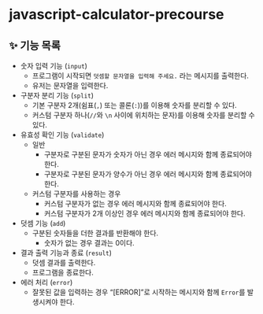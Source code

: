 # javascript-calculator-precourse

## ✨ 기능 목록

- 숫자 입력 기능 (`input`)
  - 프로그램이 시작되면 `덧셈할 문자열을 입력해 주세요.` 라는 메시지를 출력한다.
  - 유저는 문자열을 입력한다.
- 구분자 분리 기능 (`split`)
  - 기본 구분자 2개(쉼표(`,`) 또는 콜론(`:`))를 이용해 숫자를 분리할 수 있다.
  - 커스텀 구분자 하나(`//`와 `\n` 사이에 위치하는 문자)를 이용해 숫자를 분리할 수 있다.
- 유효성 확인 기능 (`validate`)
  - 일반
    - 구분자로 구분된 문자가 숫자가 아닌 경우 에러 메시지와 함께 종료되어야 한다.
    - 구분자로 구분된 문자가 양수가 아닌 경우 에러 메시지와 함께 종료되어야 한다.
  - 커스텀 구분자를 사용하는 경우
    - 커스텀 구분자가 없는 경우 에러 메시지와 함께 종료되어야 한다.
    - 커스텀 구분자가 2개 이상인 경우 에러 메시지와 함께 종료되어야 한다.
- 덧셈 기능 (`add`)
  - 구분된 숫자들을 더한 결과를 반환해야 한다.
    - 숫자가 없는 경우 결과는 0이다.
- 결과 출력 기능과 종료 (`result`)
  - 덧셈 결과를 출력한다.
  - 프로그램을 종료한다.
- 에러 처리 (`error`)
  - 잘못된 값을 입력하는 경우 “[ERROR]”로 시작하는 메시지와 함께 `Error`를 발생시켜야 한다.
